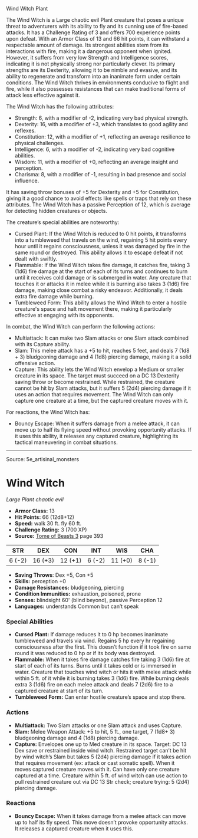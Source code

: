 <MonsterName/>Wind Witch</MonsterName>
<CreatureType/>Plant</CreatureType>

<summary>The Wind Witch is a Large chaotic evil Plant creature that poses a unique threat to adventurers with its ability to fly and its cunning use of fire-based attacks. It has a Challenge Rating of 3 and offers 700 experience points upon defeat. With an Armor Class of 13 and 66 hit points, it can withstand a respectable amount of damage. Its strongest abilities stem from its interactions with fire, making it a dangerous opponent when ignited. However, it suffers from very low Strength and Intelligence scores, indicating it is not physically strong nor particularly clever. Its primary strengths are its Dexterity, allowing it to be nimble and evasive, and its ability to regenerate and transform into an inanimate form under certain conditions. The Wind Witch thrives in environments conducive to flight and fire, while it also possesses resistances that can make traditional forms of attack less effective against it.</summary>

<detail>

The Wind Witch has the following attributes: 

- Strength: 6, with a modifier of -2, indicating very bad physical strength. 
- Dexterity: 16, with a modifier of +3, which translates to good agility and reflexes. 
- Constitution: 12, with a modifier of +1, reflecting an average resilience to physical challenges.
- Intelligence: 6, with a modifier of -2, indicating very bad cognitive abilities.
- Wisdom: 11, with a modifier of +0, reflecting an average insight and perception.
- Charisma: 8, with a modifier of -1, resulting in bad presence and social influence. 

It has saving throw bonuses of +5 for Dexterity and +5 for Constitution, giving it a good chance to avoid effects like spells or traps that rely on these attributes. The Wind Witch has a passive Perception of 12, which is average for detecting hidden creatures or objects.

The creature’s special abilities are noteworthy:
- Cursed Plant: If the Wind Witch is reduced to 0 hit points, it transforms into a tumbleweed that travels on the wind, regaining 5 hit points every hour until it regains consciousness, unless it was damaged by fire in the same round or destroyed. This ability allows it to escape defeat if not dealt with swiftly.
- Flammable: If the Wind Witch takes fire damage, it catches fire, taking 3 (1d6) fire damage at the start of each of its turns and continues to burn until it receives cold damage or is submerged in water. Any creature that touches it or attacks it in melee while it is burning also takes 3 (1d6) fire damage, making close combat a risky endeavor. Additionally, it deals extra fire damage while burning.
- Tumbleweed Form: This ability allows the Wind Witch to enter a hostile creature's space and halt movement there, making it particularly effective at engaging with its opponents.

In combat, the Wind Witch can perform the following actions:
- Multiattack: It can make two Slam attacks or one Slam attack combined with its Capture ability.
- Slam: This melee attack has a +5 to hit, reaches 5 feet, and deals 7 (1d8 + 3) bludgeoning damage and 4 (1d8) piercing damage, making it a solid offensive action.
- Capture: This ability lets the Wind Witch envelop a Medium or smaller creature in its space. The target must succeed on a DC 13 Dexterity saving throw or become restrained. While restrained, the creature cannot be hit by Slam attacks, but it suffers 5 (2d4) piercing damage if it uses an action that requires movement. The Wind Witch can only capture one creature at a time, but the captured creature moves with it. 

For reactions, the Wind Witch has:
- Bouncy Escape: When it suffers damage from a melee attack, it can move up to half its flying speed without provoking opportunity attacks. If it uses this ability, it releases any captured creature, highlighting its tactical maneuvering in combat situations.</detail>



---

Source: 5e_artisinal_monsters

# Wind Witch

*Large* *Plant* *chaotic evil*

- **Armor Class:** 13
- **Hit Points:** 66 (12d8+12)
- **Speed:** walk 30 ft. fly 60 ft.
- **Challenge Rating:** 3 (700 XP)
- **Source:** [Tome of Beasts 3](https://koboldpress.com/kpstore/product/tome-of-beasts-3-for-5th-edition/) page 393

| STR | DEX | CON | INT | WIS | CHA |
| --- | --- | --- | --- | --- | --- |
| 6 (-2) | 16 (+3) | 12 (+1) | 6 (-2) | 11 (+0) | 8 (-1) |

- **Saving Throws**: Dex +5, Con +5
- **Skills:** perception +0
- **Damage Resistances:** bludgeoning, piercing
- **Condition Immunities:** exhaustion, poisoned, prone
- **Senses:** blindsight 60' (blind beyond), passive Perception 12
- **Languages:** understands Common but can’t speak

### Special Abilities

- **Cursed Plant:** If damage reduces it to 0 hp becomes inanimate tumbleweed and travels via wind. Regains 5 hp every hr regaining consciousness after the first. This doesn’t function if it took fire on same round it was reduced to 0 hp or if its body was destroyed.
- **Flammable:** When it takes fire damage catches fire taking 3 (1d6) fire at start of each of its turns. Burns until it takes cold or is immersed in water. Creature that touches wind witch or hits it with melee attack while within 5 ft. of it while it is burning takes 3 (1d6) fire. While burning deals extra 3 (1d6) fire on each melee attack and deals 7 (2d6) fire to a captured creature at start of its turn.
- **Tumbleweed Form:** Can enter hostile creature’s space and stop there.

### Actions

- **Multiattack:** Two Slam attacks or one Slam attack and uses Capture.
- **Slam:** Melee Weapon Attack: +5 to hit, 5 ft., one target, 7 (1d8+ 3) bludgeoning damage and 4 (1d8) piercing damage.
- **Capture:** Envelopes one up to Med creature in its space. Target: DC 13 Dex save or restrained inside wind witch. Restrained target can’t be hit by wind witch’s Slam but takes 5 (2d4) piercing damage if it takes action that requires movement (ex: attack or cast somatic spell). When it moves captured creature moves with it. Can have only one creature captured at a time. Creature within 5 ft. of wind witch can use action to pull restrained creature out via DC 13 Str check; creature trying: 5 (2d4) piercing damage.

### Reactions

- **Bouncy Escape:** When it takes damage from a melee attack can move up to half its fly speed. This move doesn’t provoke opportunity attacks. It releases a captured creature when it uses this.




